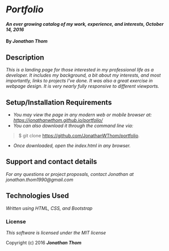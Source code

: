 # _Portfolio_

#### _An ever growing catalog of my work, experience, and interests, October 14, 2016_

#### By _**Jonathan Thom**_

## Description

_This is a landing page for those interested in my professional life as a developer. It includes my background, a bit about my interests, and most importantly, links to projects I've done. It was also a great exercise in webpage design. It is very nearly fully responsive to different viewports._

## Setup/Installation Requirements

* _You may view the page in any modern web or mobile browser at: https://jonathanwthom.github.io/portfolio/_
* _You can also download it through the command line via:_

> $ git clone https://github.com/JonathanWThom/portfolio.

* _Once downloaded, open the index.html in any browser._


## Support and contact details

_For any questions or project proposals, contact Jonathan at jonathan.thom1990@gmail.com_

## Technologies Used

_Written using HTML, CSS, and Bootstrap_

### License

*This software is licensed under the MIT license*

Copyright (c) 2016 **_Jonathan Thom_**
